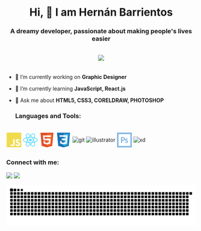 <h1 align="center"> Hi, 👋 I am Hernán Barrientos </h1>


<h3 align="center"> A dreamy developer, passionate about making people's lives easier </h3><br>


<div align="center">
  <a href="https://github.com/hernanbarrientos">
  <img height="180em" src="https://github-readme-stats.vercel.app/api?username=hernanbarrientos&show_icons=true&theme=dracula&include_all_commits=true&count_private=true"/>
	</a>
  
</div><br>
	
	
- 🔭 I’m currently working on **Graphic Designer**
	

- 🌱 I’m currently learning **JavaScript,  React.js**
	

- 💬 Ask me about **HTML5, CSS3, CORELDRAW, PHOTOSHOP**
	
	<h3 align="left">Languages and Tools:</h3>

<p align="left"> 
   
   
 
 
	
<div style="display: inline_block"><br>
  <img align="center" alt="hrn-Js" width="40" src="https://raw.githubusercontent.com/devicons/devicon/master/icons/javascript/javascript-plain.svg">
  <img align="center" alt="hrn-React" width="40" src="https://raw.githubusercontent.com/devicons/devicon/master/icons/react/react-original.svg">
  <img align="center" alt="hrn-HTML" width="40" src="https://raw.githubusercontent.com/devicons/devicon/master/icons/html5/html5-original.svg">
  <img align="center" alt="hrn-CSS" width="40" src="https://raw.githubusercontent.com/devicons/devicon/master/icons/css3/css3-original.svg">
	<img align="center" src="https://www.vectorlogo.zone/logos/git-scm/git-scm-icon.svg" alt="git" width="40" height="40"/>  
  <img align="center" src="https://www.vectorlogo.zone/logos/adobe_illustrator/adobe_illustrator-icon.svg" alt="illustrator" width="40" height="40"/> 
  <img align="center" src="https://raw.githubusercontent.com/devicons/devicon/master/icons/photoshop/photoshop-line.svg" alt="photoshop" width="40" height="40"/> 
  <img align="center" src="https://cdn.worldvectorlogo.com/logos/adobe-xd.svg" alt="xd" width="40" height="40"/> 

  
</div>
  
  ##
 
<div> 
	<h3 align="left">Connect with me:</h3>
   <a href = "mailto:hrn.2211@gmail.com"><img src="https://img.shields.io/badge/-Gmail-%23333?style=for-the-badge&logo=gmail&logoColor=white" target="_blank"></a>
  <a href="https://www.linkedin.com/in/hernanesbarrientos" target="_blank"><img src="https://img.shields.io/badge/-LinkedIn-%230077B5?style=for-the-badge&logo=linkedin&logoColor=white" target="_blank"></a> 
 
  ![Snake animation](https://github.com/hernanbarrientos/hernanbarrientos/blob/output/github-contribution-grid-snake.svg)
 
</div>




